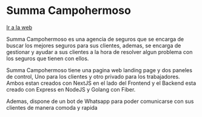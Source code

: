 <div>
    <h1>Summa Campohermoso</h1>
    <a target="_blank" rel="noreferrer nofollow noopener" href="https://summacampohermoso.com">Ir a la web</a>
</div>

Summa Campohermoso es una agencia de seguros que se encarga de buscar los mejores seguros para sus clientes, ademas, se encarga de gestionar y ayudar a sus clientes a la hora de resolver algun problema con los seguros que tienen con ellos.

Summa Campohermoso tiene una pagina web landing page y dos paneles de control, Uno para los clientes y otro privado para los trabajadores. Ambos estan creados con NextJS en el lado del Frontend y el Backend esta creado con Express en NodeJS y Golang con Fiber.

Ademas, dispone de un bot de Whatsapp para poder comunicarse con sus clientes de manera comoda y rapida

